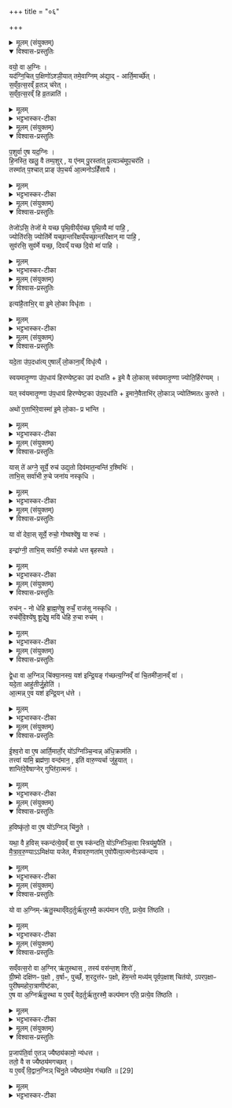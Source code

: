 +++
title = "०६"

+++


<details><summary>मूलम् (संयुक्तम्)</summary>

वयो॒ वा अ॒ग्निर्यद॑ग्नि॒चित्प॒क्षिणो॑ऽश्ञी॒यात्तमे॒वाग्निम॑द्या॒दार्ति॒मार्च्छे॑त्सव्ँवत्स॒रव्ँव्र॒तञ्च॑रेत्सव्ँवत्स॒रँ हि व्र॒तन्नाति॑
</details>

<details open><summary>विश्वास-प्रस्तुतिः</summary>

वयो॒ वा अ॒ग्निः ।  
यद॑ग्नि॒चित् प॒क्षिणो॑ऽश्ञी॒यात् तमे॒वाग्निम् अ॑द्या॒द् - आर्ति॒मार्च्छे॑त् ।  
स॒व्ँव॒त्स॒रव्ँ व्र॒तञ् च॑रेत् ।  
स॒व्ँव॒त्स॒रव्ँ हि व्र॒तन्नाति॑ ।  
</details>

<details><summary>मूलम्</summary>

वयो॒ वा अ॒ग्निः ।  
यद॑ग्नि॒चित् प॒क्षिणो॑ऽश्ञी॒यात् तमे॒वाग्निम् अ॑द्या॒द् - आर्ति॒मार्च्छे॑त् ।  
स॒व्ँव॒त्स॒रव्ँ व्र॒तञ् च॑रेत् ।  
स॒व्ँव॒त्स॒रव्ँ हि व्र॒तन्नाति॑ ।  
</details>

<details><summary>भट्टभास्कर-टीका</summary>

1वयो वा इत्यादि ॥ श्येनाकारत्वात् पक्षी भवत्यग्निः । तस्माद्यदग्निचित्पक्षिणोश्नीयात् पक्षिणो मांसमश्नीयात् तमेवाग्निमद्यात् । तत आर्तिं गच्छेत् म्रियेत । 'उपसर्गादृतिधातौ' इति वृद्धिः । तस्मात्संवत्सरं न मांसमश्नीयादिति विधिः । यस्मात्संवत्सरविधिर्नात्येति ततस्संवत्सरादूर्ध्वमनुवर्त ते । 'ससाधनां क्रियां उपसर्ग आह' इति सोपसर्गक्रियापदमध्याह्रियते । संवत्सरादर्वागेव सर्वव्रतं प्रवर्तते नाति नोर्ध्वम् ॥
</details>

<details><summary>मूलम् (संयुक्तम्)</summary>

प॒शुर्वा ए॒ष यद॒ग्निर्हि॒नस्ति॒ खलु॒ वै तम्प॒शुर्य ए॑नम्पु॒रस्ता॑त्प्र॒त्यञ्च॑मुप॒चर॑ति॒ तस्मा॑त्प॒श्चात्प्राङु॑प॒चर्य॑ आ॒त्मनोऽहिँ॑सायै॒
</details>

<details open><summary>विश्वास-प्रस्तुतिः</summary>

प॒शुर्वा ए॒ष यद॒ग्निः ।  
‌हि॒नस्ति॒ खलु॒ वै तम्प॒शुर् , य ए॑नम् पु॒रस्ता॑त् प्र॒त्यञ्च॑मुप॒चर॑ति ।  
तस्मा॑त् प॒श्चात् प्राङ् उ॑प॒चर्य॑ आ॒त्मनोऽहिँ॑सायै ।  
</details>

<details><summary>मूलम्</summary>

प॒शुर्वा ए॒ष यद॒ग्निः ।  
‌हि॒नस्ति॒ खलु॒ वै तम्प॒शुर् , य ए॑नम् पु॒रस्ता॑त् प्र॒त्यञ्च॑मुप॒चर॑ति ।  
तस्मा॑त् प॒श्चात् प्राङ् उ॑प॒चर्य॑ आ॒त्मनोऽहिँ॑सायै ।  
</details>

<details><summary>भट्टभास्कर-टीका</summary>

2पशुर्वा इत्यादि ॥ लुप्तोपमेयम् । यथा पशुः प्रतिकूलकारिणमाभिमुख्येन स्थितं हिनस्ति एवमयमग्निः । यस्मादेवं तस्मात्पशुसदृशोयमग्निः तमपि हिनस्ति । कं? य एनं पुरस्तात् पूर्वस्यां दिशि स्थितः प्रत्यङ्मुखः स प्रत्यञ्चं प्रतिमुखावस्थितमुपचरति आरोहणोपधानप्रोक्षणादिकमस्य करोति । तस्मात्पश्चादपरस्यां दिशि स्थितेन प्राङ्मुखोग्निः उपचर्यः उपचरितव्य इति विधिः । आत्मन एवाहिंसार्थम् । छान्दसो यत् ॥
</details>

<details><summary>मूलम् (संयुक्तम्)</summary>

तेजो॑ऽसि॒ तेजो॑ मे यच्छ पृथि॒वीँय्य॑च्छ [24]  
पृ॒थि॒व्यै मा॑ पाहि॒ ज्योति॑रसि॒ ज्योति॑र्मे यच्छा॒न्तरि॑क्षँय्यच्छा॒न्तरि॑क्षान्मा पाहि॒ सुव॑रसि॒ सुव॑र्मे यच्छ॒ दिव॑य्ँयच्छ दि॒वो मा॑ पा॒ही...
</details>

<details open><summary>विश्वास-प्रस्तुतिः</summary>

तेजो॑ऽसि॒ तेजो॑ मे यच्छ पृथि॒वीय्ँय॑च्छ पृ॒थि॒व्यै मा॑ पाहि॒ ,  
ज्योति॑रसि॒ ज्योति॑र्मे यच्छा॒न्तरि॑क्षय्ँयच्छा॒न्तरि॑क्षान् मा पाहि॒ ,  
सुव॑रसि॒ सुव॑र्मे यच्छ॒, दिवय्ँ यच्छ दि॒वो मा॑ पाहि ।  
</details>

<details><summary>मूलम्</summary>

तेजो॑ऽसि॒ तेजो॑ मे यच्छ पृथि॒वीय्ँय॑च्छ पृ॒थि॒व्यै मा॑ पाहि॒ ,  
ज्योति॑रसि॒ ज्योति॑र्मे यच्छा॒न्तरि॑क्षय्ँयच्छा॒न्तरि॑क्षान् मा पाहि॒ ,  
सुव॑रसि॒ सुव॑र्मे यच्छ॒, दिवय्ँ यच्छ दि॒वो मा॑ पाहि ।  
</details>

<details><summary>भट्टभास्कर-टीका</summary>

3प्रथममध्यमोत्तमासु चितिषु हिरण्येष्टका उपदधाति - तेजोसीत्याद्याः ॥ तेजोसि तेजोहेतुस्त्वमसि तेजो मह्यं देहि पृथिवीं च यच्छ विधेयां कुरु । पृथिव्यै ष्टथिवीनिमित्तात् रोगादेः मां पाहि । पञ्चम्यर्थे चतुर्थी, 'उदात्तयणः' इति तस्या उदात्तत्वम् । एवमुत्तरौ व्याख्येयौ । तेजः कीर्तिः । ज्योतिः दीप्तिः । सुवः स्सुखम् ॥
</details>

<details><summary>मूलम् (संयुक्तम्)</summary>

इत्या॑है॒ताभि॒र्वा इ॒मे लो॒का विधृ॑ता॒
</details>

<details open><summary>विश्वास-प्रस्तुतिः</summary>

इत्या॑है॒ताभि॒र् वा इ॒मे लो॒का विधृ॑ताः ।  
</details>

<details><summary>मूलम्</summary>

इत्या॑है॒ताभि॒र् वा इ॒मे लो॒का विधृ॑ताः ।  
</details>

<details><summary>भट्टभास्कर-टीका</summary>

4अत्रैव ब्राह्मणम् - इत्याहेति ॥ एताभिः हिरण्येष्टकाभिः इमे लोकाः विधृताः एतासामुपधानेनेत्यर्थः ॥
</details>

<details><summary>मूलम् (संयुक्तम्)</summary>

यदे॒ता उ॑प॒दधा॑त्ये॒षाल्ँलो॒काना॒व्ँविधृ॑त्यै स्वयमातृ॒ण्णा उ॑प॒धाय॑ हिरण्येष्ट॒का उप॑ दधाती॒मे वै लो॒कास्स्व॑यमातृ॒ण्णा ज्योति॒र्हिर॑ण्य॒य्ँयत्स्व॑यमातृ॒ण्णा उ॑प॒धाय॑ [25]  
हि॒र॒ण्ये॒ष्ट॒का उ॑प॒दधा॑ती॒माने॒वैताभि॑र्लो॒काञ्ज्योति॑ष्मतᳵ कुरु॒तेऽथो॑ ए॒ताभि॑रे॒वास्मा॑ इ॒मे लो॒काᳶ प्र भा॑न्ति॒
</details>

<details open><summary>विश्वास-प्रस्तुतिः</summary>

यदे॒ता उ॑प॒दधा॑त्य् ए॒षाल्ँ लो॒काना॒व्ँ विधृ॑त्यै ।  

स्वयमातृ॒ण्णा उ॑प॒धाय॑ हिरण्येष्ट॒का उप॑ दधाति + इ॒मे वै लो॒कास् स्व॑यमातृ॒ण्णा ज्योति॒र्हिर॑ण्यम् ।  

यत् स्व॑यमातृ॒ण्णा उ॑प॒धाय॑ हिरण्येष्ट॒का उ॑प॒दधा॑ति + इ॒माने॒वैताभि॑र् लो॒काञ् ज्योति॑ष्मतᳵ कुरुते ।

अथो॑ ए॒ताभि॑रे॒वास्मा॑ इ॒मे लो॒काᳶ प्र भा॑न्ति ।  
</details>

<details><summary>मूलम्</summary>

यदे॒ता उ॑प॒दधा॑त्य् ए॒षाल्ँ लो॒काना॒व्ँ विधृ॑त्यै ।  

स्वयमातृ॒ण्णा उ॑प॒धाय॑ हिरण्येष्ट॒का उप॑ दधाति + इ॒मे वै लो॒कास् स्व॑यमातृ॒ण्णा ज्योति॒र्हिर॑ण्यम् ।  

यत् स्व॑यमातृ॒ण्णा उ॑प॒धाय॑ हिरण्येष्ट॒का उ॑प॒दधा॑ति + इ॒माने॒वैताभि॑र् लो॒काञ् ज्योति॑ष्मतᳵ कुरुते ।

अथो॑ ए॒ताभि॑रे॒वास्मा॑ इ॒मे लो॒काᳶ प्र भा॑न्ति ।  
</details>

<details><summary>भट्टभास्कर-टीका</summary>

5यदित्यादि ॥ गतम् । अथो इति । एताभिरिष्टकाभिः ज्योतिष्मन्तः कृता लोका अस्मै यजमानाय प्रकर्षेण भान्ति ॥
</details>

<details><summary>मूलम् (संयुक्तम्)</summary>

यास्ते॑ अग्ने॒ सूर्ये॒ रुच॑ उद्य॒तो दिव॑मात॒न्वन्ति॑ र॒श्मिभिः॑ । ताभि॒स्सर्वा॑भी रु॒चे जना॑य नस्कृधि ।
</details>

<details open><summary>विश्वास-प्रस्तुतिः</summary>

यास् ते॑ अग्ने॒ सूर्ये॒ रुच॑ उद्य॒तो दिव॑मात॒न्वन्ति॑ र॒श्मिभिः॑ ।   
ताभि॒स् सर्वा॑भी रु॒चे जना॑य नस्कृधि ।
</details>

<details><summary>मूलम्</summary>

यास् ते॑ अग्ने॒ सूर्ये॒ रुच॑ उद्य॒तो दिव॑मात॒न्वन्ति॑ र॒श्मिभिः॑ ।   
ताभि॒स् सर्वा॑भी रु॒चे जना॑य नस्कृधि ।
</details>

<details><summary>भट्टभास्कर-टीका</summary>

6अथ तिस्रः ऋचः - यास्ते अग्ने इत्याद्याः ॥ प्रथमाद्वितीये 'ध्रुवासि' इत्यत्र व्याख्याते । सर्वा अनुष्टुभः प्रथमा कृतिर्नामानुष्टुप् । तत्र प्रथमा - उद्यतस्तव सूर्ये स्थिता याः रुचः दिवं रश्मिभिः व्याप्तामातन्वन्ति ताभिस्सर्वाभिः रश्मिभिः नो यजमानाय दीप्तिं कुरु ॥
</details>

<details><summary>मूलम् (संयुक्तम्)</summary>

या वो॑ देवा॒स्सूर्ये॒ रुचो॒ गोष्वश्वे॑षु॒ या रुचः॑ । इन्द्रा॑ग्नी॒ ताभि॒स्सर्वा॑भी॒ रुच॑न्नो धत्त बृहस्पते ।
</details>

<details open><summary>विश्वास-प्रस्तुतिः</summary>

या वो॑ देवा॒स् सूर्ये॒ रुचो॒ गोष्वश्वे॑षु॒ या रुचः॑ ।  

इन्द्रा॑ग्नी॒ ताभि॒स् सर्वा॑भी॒ रुच॑न्नो धत्त बृहस्पते ।
</details>

<details><summary>मूलम्</summary>

या वो॑ देवा॒स् सूर्ये॒ रुचो॒ गोष्वश्वे॑षु॒ या रुचः॑ ।  

इन्द्रा॑ग्नी॒ ताभि॒स् सर्वा॑भी॒ रुच॑न्नो धत्त बृहस्पते ।
</details>

<details><summary>भट्टभास्कर-टीका</summary>

7द्वितीया - हे देवा या वः सूर्ये स्थिताः सूर्यनिवन्धना रुचः गोष्वश्वेषु या रुचः हे इन्द्राग्नी हे बृहस्पते ताभिः सर्वाभिः अस्मभ्यं रुचं धत्त ॥
</details>

<details><summary>मूलम् (संयुक्तम्)</summary>

रुच॑न्नो धेहि [26]  
ब्रा॒ह्म॒णेषु॒ रुचँ॒ राज॑सु नस्कृधि । रुच॑व्ँवि॒श्ये॑षु शू॒द्रेषु॒ मयि॑ धेहि रु॒चा रुच॑म् ।
</details>

<details open><summary>विश्वास-प्रस्तुतिः</summary>

रुच॑न् - नो धेहि ब्रा॒ह्म॒णेषु॒ रुचँ॒ राज॑सु नस्कृधि ।  
रुच॑व्ँवि॒श्ये॑षु शू॒द्रेषु॒ मयि॑ धेहि रु॒चा रुच॑म् ।
</details>

<details><summary>मूलम्</summary>

रुच॑न् - नो धेहि ब्रा॒ह्म॒णेषु॒ रुचँ॒ राज॑सु नस्कृधि ।  
रुच॑व्ँवि॒श्ये॑षु शू॒द्रेषु॒ मयि॑ धेहि रु॒चा रुच॑म् ।
</details>

<details><summary>भट्टभास्कर-टीका</summary>

8तृतीया - नः अस्माकं ब्राह्मणेषु रुचं धेहि स्थापय ॥
</details>

<details><summary>मूलम् (संयुक्तम्)</summary>

द्वे॒धा वा अ॒ग्निञ्चि॑क्या॒नस्य॒ यश॑ इन्द्रि॒यङ्ग॑च्छत्य॒ग्निव्ँवा॑ चि॒तमी॑जा॒नव्ँवा॒ यदे॒ता आहु॑तीर्जु॒होत्या॒त्मन्ने॒व यश॑ इन्द्रि॒यन्ध॑त्त
</details>

<details open><summary>विश्वास-प्रस्तुतिः</summary>

द्वे॒धा वा अ॒ग्निञ् चि॑क्या॒नस्य॒ यश॑ इन्द्रि॒यङ् ग॑च्छत्य॒ग्निव्ँ वा॑ चि॒तमी॑जा॒नव्ँ वा॑ ।  
यदे॒ता आहु॑तीर्जु॒होति॑ ।  
आ॒त्मन्न् ए॒व यश॑ इन्द्रि॒यन् ध॑त्ते ।  
</details>

<details><summary>मूलम्</summary>

द्वे॒धा वा अ॒ग्निञ् चि॑क्या॒नस्य॒ यश॑ इन्द्रि॒यङ् ग॑च्छत्य॒ग्निव्ँ वा॑ चि॒तमी॑जा॒नव्ँ वा॑ ।  
यदे॒ता आहु॑तीर्जु॒होति॑ ।  
आ॒त्मन्न् ए॒व यश॑ इन्द्रि॒यन् ध॑त्ते ।  
</details>

<details><summary>भट्टभास्कर-टीका</summary>

9अथात्र ब्राह्मणम् - द्वेधा वा इत्यादि ॥ अग्निं चिक्यानस्य चितवतः यश इन्द्रियं च द्वेधा गच्छति तमग्निं वा गच्छति ईजानं वा अनग्निकेन क्रतुना इष्टवन्तं न सर्वथाऽग्निचितम् । उभयत्र लिटः कानजादेशः । तस्मादेताभिः 'यास्ते अग्ने' इत्यादिभिराहुतिभिः यश इन्द्रियं चात्मनि स्थापयति, ततो नान्यं गच्छति ॥
</details>

<details><summary>मूलम् (संयुक्तम्)</summary>

ईश्व॒रो वा ए॒ष आर्ति॒मार्तो॒र्यो॑ऽग्निञ्चि॒न्वन्न॑धि॒क्राम॑ति॒ तत्त्वा॑ यामि॒ ब्रह्म॑णा॒ वन्द॑मान॒ इति॑ वारु॒ण्यर्चा [27]  
जु॒हु॒या॒च्छान्ति॑रे॒वैषाग्नेर्गुप्ति॑रा॒त्मनो॑
</details>

<details open><summary>विश्वास-प्रस्तुतिः</summary>

ई॒श्व॒रो वा ए॒ष आर्ति॒मार्तो॒र् यो॑ऽग्निञ्चि॒न्वन्न् अ॑धि॒क्राम॑ति ।  
तत्त्वा॑ यामि॒ ब्रह्म॑णा॒ वन्द॑मान॒ , इति॑ वारु॒ण्यर्चा जु॑हुयात् ।  
शान्ति॑रे॒वैषाग्नेर् गुप्ति॑रा॒त्मनः॑ ।  
</details>

<details><summary>मूलम्</summary>

ई॒श्व॒रो वा ए॒ष आर्ति॒मार्तो॒र् यो॑ऽग्निञ्चि॒न्वन्न् अ॑धि॒क्राम॑ति ।  
तत्त्वा॑ यामि॒ ब्रह्म॑णा॒ वन्द॑मान॒ , इति॑ वारु॒ण्यर्चा जु॑हुयात् ।  
शान्ति॑रे॒वैषाग्नेर् गुप्ति॑रा॒त्मनः॑ ।  
</details>

<details><summary>भट्टभास्कर-टीका</summary>

10ईश्वरो वा इति ॥ 'ईश्वरे तोसुन्कसुनौ' इति हेतौ शता । चयनेन हेतुना अग्निमतिक्रामति । आरोहति वारुण्या । उदात्तनिवृत्तिस्वरेण ङीप उदात्तत्वम्, 'उदात्तयणः' इति विभक्तेः । एषा सञ्चिताहुतिरग्नेश्शान्तिः अधिक्रमणदोषशान्तिहेतुरात्मनश्च गुप्तिः रक्षाहेतुः ॥



  - तत्त्वा॑ यामि॒ ब्रह्म॑णा॒ वन्द॑मान॒स्तदाशा॑स्ते॒ यज॑मानो ह॒विर्भिः॑ ।  
  अहे॑डमानो वरुणे॒ह बो॒द्ध्युरु॑शँस॒ मा न॒ आयु॒ᳶ प्रमो॑षीः ॥
  - तत्रैव याज्या - तत्त्वेति त्रिष्टुप् ॥ हे वरुण ब्रह्मणा मन्त्रेण त्वामेव वन्दमानः स्तुवन्नहं तत्तदर्थम् । चतुर्थ्या लुक् । तदर्थमेव त्वां यामि भजे । यद्वा - तदेव त्वां यामि याचे । छान्दसोन्त्यलोपः, परस्मैपदं च । यजमानोपि सर्वस्तदेवाशास्ते हविर्भिश्चरुपुरोडाशादिभिः हे उरुशंस महास्तुतिक त्वमपि तामस्मदीयां विज्ञापनां इह कर्माणि अहेडमानः अक्रुद्ध्यन् बोधि बुध्यस्व । पूर्ववद्विकरणस्य लुक्, 'हुझल्भ्यो हेर्धिः', 'वा छन्दसि' इत्यपित्त्वादेव ङित्त्वाभावाद्गुणः, अन्त्यलोपश्छान्दसः । किम्पुनस्तत्प्रार्थनीयमित्याह - नः अस्माकं आयुर्दीप्तिमन्नं वा मा प्रमोषीः मा छेत्सीः तदर्थं विशं च रा[राष्ट्रं चा]वगमयेति भावः ॥
  -   12तत्रैव याज्या - तत्त्वा यामि ब्रह्मणा वन्दमान इति त्रिष्टुप् ॥ इयमपि तत्रैव व्याख्याता । हे वरुण अहं ब्रह्मणा मन्त्रेण हविषा त्वां वन्दमानः स्तुवन् अहं त्वामभियाचे यजमानोऽपि तदेव हविर्भिराशास्ते त्वमपि तत्? अहेडमानः अक्रुध्यन् इह कर्मणि बुद्ध्यस्व । किंपुनः तत्? हे वरुण उरु शंसमानः अस्माकमायुर्मा प्रमोषीरिति ॥
</details>

<details><summary>मूलम् (संयुक्तम्)</summary>

ह॒विष्कृ॑तो॒ वा ए॒ष यो॑ऽग्निञ्चि॑नु॒ते यथा॒ वै ह॒विस्स्कन्द॑त्ये॒वव्ँवा ए॒ष स्क॑न्दति॒ यो॑ऽग्निञ्चि॒त्वा स्त्रिय॑मु॒पैति॑ मैत्रावरु॒ण्यामिक्ष॑या यजेत मैत्रावरु॒णता॑मे॒वोपै॑त्या॒त्मनोऽस्क॑न्दाय॒
</details>

<details open><summary>विश्वास-प्रस्तुतिः</summary>

ह॒विष्कृ॑तो॒ वा ए॒ष यो॑ऽग्निञ् चि॑नु॒ते ।  

यथा॒ वै ह॒विस् स्कन्द॑त्ये॒वव्ँ वा ए॒ष स्क॑न्दति॒ यो॑ऽग्निञ्चि॒त्वा स्त्रिय॑मु॒पैति॑ ।   
मै॒त्रा॒व॒रु॒ण्याऽऽमिक्ष॑या यजेत, मैत्रावरु॒णता॑म् ए॒वोपै॑त्या॒त्मनोऽस्क॑न्दाय ।  
</details>

<details><summary>मूलम्</summary>

ह॒विष्कृ॑तो॒ वा ए॒ष यो॑ऽग्निञ् चि॑नु॒ते ।  

यथा॒ वै ह॒विस् स्कन्द॑त्ये॒वव्ँ वा ए॒ष स्क॑न्दति॒ यो॑ऽग्निञ्चि॒त्वा स्त्रिय॑मु॒पैति॑ ।   
मै॒त्रा॒व॒रु॒ण्याऽऽमिक्ष॑या यजेत, मैत्रावरु॒णता॑म् ए॒वोपै॑त्या॒त्मनोऽस्क॑न्दाय ।  
</details>

<details><summary>भट्टभास्कर-टीका</summary>

11हविष्कृतो वा इत्यादि ॥ एष हविष्कृतः निर्वर्तितहवीरूप इति यावत् । 'तृतीया कर्मणि' इति पूर्वपदप्रकृतिस्वरत्वम् । यद्वा - हविष्कृतः कृतहविः भावप्रधानो हविश्शब्दः । 'जातिकालसुखादिम्यः परवचनम्' इति परनिपातः । हविस्थानीयोऽयमग्निश्चिन्वानः तस्मात् हविस्कन्दनं यथा दोषवदेवमस्याः स्त्रिया उपायनम् । तस्मान्मैत्रावरुण्याऽऽमिक्षया यजेतेति विधिः । अनूबन्ध्यास्थानीयं बिधीयते मैत्रावरुणम् । तामिति । मित्रावरुणयोर्भागो मैत्रावरुणः । तद्भावमुपैति स्कन्दनम् । ततश्च हुतकल्पत्वात् स्कन्दनदोषो नास्यात्मनः । यद्वा - स्वार्थिकोऽण् - मित्रावरुणभावमुपैति । ततश्च तद्भावेन स्थितत्वादात्मनः स्यन्दने दोषाप्रसङ्ग इति ॥
</details>

<details><summary>मूलम् (संयुक्तम्)</summary>

यो वा अ॒ग्निमृ॑तु॒स्थाव्ँवेद॒र्तुर्ऋ॑तुरस्मै॒ कल्प॑मान एति॒ प्रत्ये॒व ति॑ष्ठति
</details>

<details open><summary>विश्वास-प्रस्तुतिः</summary>

यो वा अ॒ग्निम्-ऋ॑तु॒स्थाव्ँवेद॒र्तुर्ऋ॑तुरस्मै॒ कल्प॑मान एति॒, प्रत्ये॒व ति॑ष्ठति ।  
</details>

<details><summary>मूलम्</summary>

यो वा अ॒ग्निम्-ऋ॑तु॒स्थाव्ँवेद॒र्तुर्ऋ॑तुरस्मै॒ कल्प॑मान एति॒, प्रत्ये॒व ति॑ष्ठति ।  
</details>

<details><summary>भट्टभास्कर-टीका</summary>

12यो वा अग्निमित्यादि ॥ ऋतुषु वसन्तादिषु तिष्ठतीत्यृतुस्था । आकारान्तलक्षणः कः । ऋतुरृतुः सर्वः ऋतुः अस्मै यनमानाय कल्पमानः संवर्धमान एति प्रवर्तते । प्रतितिष्ठति यजमानः ॥
</details>

<details><summary>मूलम् (संयुक्तम्)</summary>

सव्ँवत्स॒रो वा अ॒ग्निः [28]  
ऋ॒तु॒स्थास्तस्य॑ वस॑न्त॒श्शिरो॑ ग्री॒ष्मो दक्षि॑णᳶ प॒क्षो व॒र्षाᳶ पुच्छँ॑ श॒रदुत्त॑रᳶ प॒क्षो हे॑म॒न्तो मध्य॑म्पूर्वप॒क्षाश्चित॑योऽपरप॒क्षाᳶ पुरी॑षमहोरा॒त्राणीष्ट॑का ए॒ष वा अ॒ग्निर्ऋ॑तु॒स्था य ए॒वव्ँ वेद॒र्तुर्ऋ॑तुरस्मै॒ कल्प॑मान एति॒ प्रत्ये॒व ति॑ष्ठति
</details>

<details open><summary>विश्वास-प्रस्तुतिः</summary>

सव्ँवत्स॒रो वा अ॒ग्निर् ऋ॑तुस्थास् , तस्य॑ वस॑न्त॒श् शिरो॑ ,  
ग्री॒ष्मो दक्षि॑णᳶ प॒क्षो , व॒र्षाᳶ, पुच्छँ॑, श॒रदुत्त॑रᳶ प॒क्षो, हे॑म॒न्तो मध्य॑म् पूर्वप॒क्षाश् चित॑यो, ऽपरप॒क्षाᳶ पुरी॑षमहोरा॒त्राणीष्ट॑का,  
ए॒ष वा अ॒ग्निर्ऋ॑तु॒स्था य ए॒वव्ँ वेद॒र्तुर्ऋ॑तुरस्मै॒ कल्प॑मान एति॒ प्रत्ये॒व ति॑ष्ठति ।  
</details>

<details><summary>मूलम्</summary>

सव्ँवत्स॒रो वा अ॒ग्निर् ऋ॑तुस्थास् , तस्य॑ वस॑न्त॒श् शिरो॑ ,  
ग्री॒ष्मो दक्षि॑णᳶ प॒क्षो , व॒र्षाᳶ, पुच्छँ॑, श॒रदुत्त॑रᳶ प॒क्षो, हे॑म॒न्तो मध्य॑म् पूर्वप॒क्षाश् चित॑यो, ऽपरप॒क्षाᳶ पुरी॑षमहोरा॒त्राणीष्ट॑का,  
ए॒ष वा अ॒ग्निर्ऋ॑तु॒स्था य ए॒वव्ँ वेद॒र्तुर्ऋ॑तुरस्मै॒ कल्प॑मान एति॒ प्रत्ये॒व ति॑ष्ठति ।  
</details>

<details><summary>भट्टभास्कर-टीका</summary>

13संवत्सरो वा इत्यादि ॥ गतम् ॥
+++(सम्पादकटिप्पनी - विस्तृतं व्याख्यानमन्यत्र मृग्यम् । )+++
</details>

<details><summary>मूलम् (संयुक्तम्)</summary>

प्र॒जाप॑ति॒र्वा ए॒तञ्ज्यैष्ठ्य॑कामो॒ न्य॑धत्त॒ ततो॒ वै स ज्यैष्ठ्य॑मगच्छ॒द्य ए॒वव्ँवि॒द्वान॒ग्निञ्चि॑नु॒ते ज्यैष्ठ्य॑मे॒व ग॑च्छति ॥ [29]  
</details>

<details open><summary>विश्वास-प्रस्तुतिः</summary>

प्र॒जाप॑ति॒र्वा ए॒तञ् ज्यैष्ठ्य॑कामो॒ न्य॑धत्त ।  
ततो॒ वै स ज्यैष्ठ्य॑मगच्छत् ।  
य ए॒वव्ँ वि॒द्वान॒ग्निञ् चि॑नु॒ते ज्यैष्ठ्य॑मे॒व ग॑च्छति ॥ [29]  
</details>

<details><summary>मूलम्</summary>

प्र॒जाप॑ति॒र्वा ए॒तञ् ज्यैष्ठ्य॑कामो॒ न्य॑धत्त ।  
ततो॒ वै स ज्यैष्ठ्य॑मगच्छत् ।  
य ए॒वव्ँ वि॒द्वान॒ग्निञ् चि॑नु॒ते ज्यैष्ठ्य॑मे॒व ग॑च्छति ॥ [29]  
</details>

<details><summary>भट्टभास्कर-टीका</summary>

14प्रजापतिर्वा इत्यादि ॥ एवमृतुस्थां अग्निं क्रतुषु न्यधत्त । गतमन्यत् ॥

इति पञ्चमे सप्तमे षष्ठोनुवाकः ॥  
</details>
